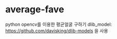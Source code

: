 # average-fave
python opencv를 이용한 평균얼굴 구하기
dlib_model: https://github.com/davisking/dlib-models 을 사용
